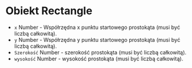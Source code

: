 # Obiekt Rectangle

* `x` Number - Współrzędna x punktu startowego prostokąta (musi być liczbą całkowitą).
* `y` Number - Współrzędna y punktu startowego prostokąta (musi być liczbą całkowitą).
* `Szerokość` Number - szerokość prostokąta (musi być liczbą całkowitą).
* `wysokość` Number - wysokość prostokąta (musi być liczbą całkowitą).
